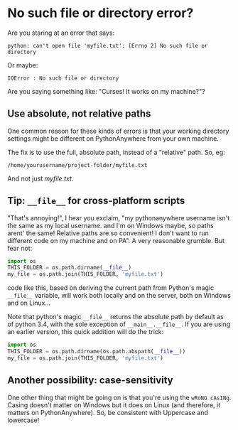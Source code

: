 
<!--
.. title: No such file or Directory?
.. slug: NoSuchFileOrDirectory
.. date: 2016-12-17 14:35:28 UTC+01:00
.. tags:
.. category:
.. link:
.. description:
.. type: text
-->


# No such file or directory error?

Are you staring at an error that says:

```text
python: can't open file 'myfile.txt': [Errno 2] No such file or directory
```

Or maybe:

```text
IOError : No such file or directory
```


Are you saying something like: "Curses!  It works on my machine?"?


## Use absolute, not relative paths

One common reason for these kinds of errors is that your working directory settings might be different on PythonAnywhere from your own machine.

The fix is to use the full, absolute path, instead of a "relative" path.  So, eg:

    /home/yourusername/project-folder/myfile.txt

And not just *myfile.txt*.


## Tip: `__file__` for cross-platform scripts

"That's annoying!", I hear you exclaim, "my pythonanywhere username isn't the same as my local username.  and I'm on Windows maybe, so paths arent' the same!  Relative paths are so convenient! I don't want to run different code on my machine and on PA". A very reasonable grumble. But fear not:


```python
import os
THIS_FOLDER = os.path.dirname(__file__)
my_file = os.path.join(THIS_FOLDER, 'myfile.txt')
```

code like this, based on deriving the current path from Python's magic
`__file__` variable, will work both locally and on the server, both on
Windows and on Linux...

Note that python's magic `__file__` returns the absolute path by default as of python 3.4, with the sole exception of `__main__.__file__`.
If you are using an earlier version, this quick addition will do the trick:


```python
import os
THIS_FOLDER = os.path.dirname(os.path.abspath(__file__))
my_file = os.path.join(THIS_FOLDER, 'myfile.txt')
```


## Another possibility: case-sensitivity

One other thing that might be going on is that you're using the `wRoNG cAsINg`.
Casing doesn't matter on Windows but it does on Linux (and therefore, it
matters on PythonAnywhere).  So, be consistent with Uppercase and lowercase!


